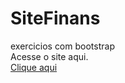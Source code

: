 # SiteFinans
exercicios com bootstrap<br>
Acesse o site aqui. <br>
<a href="https://vivibraga.github.io/SiteFinans/">Clique aqui</a>

